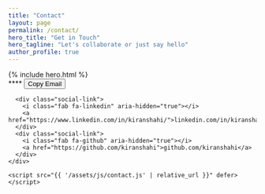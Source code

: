 ```yaml
---
title: "Contact"
layout: page
permalink: /contact/
hero_title: "Get in Touch"
hero_tagline: "Let's collaborate or just say hello"
author_profile: true
---
```

<div class="contact-hero">
  <div class="contact-hero__text">
    {% include hero.html %}
  </div>
  <div class="contact-hero__content">
    <div class="contact-section">
      <div class="contact-item">
        <span class="contact-icon"><i class="fas fa-envelope"></i></span>
        <span id="email-address" class="contact-link">****</span>
        <button id="copy-email" class="copy-email-btn">Copy Email</button>
        <span id="copy-feedback" class="copy-feedback" aria-live="polite"></span>
      </div>

      <div class="social-link">
        <i class="fab fa-linkedin" aria-hidden="true"></i>
        <a href="https://www.linkedin.com/in/kiranshahi/">linkedin.com/in/kiranshahi</a>
      </div>
      <div class="social-link">
        <i class="fab fa-github" aria-hidden="true"></i>
        <a href="https://github.com/kiranshahi">github.com/kiranshahi</a>
      </div>
    </div>

    <script src="{{ '/assets/js/contact.js' | relative_url }}" defer></script>
  </div>
</div>
